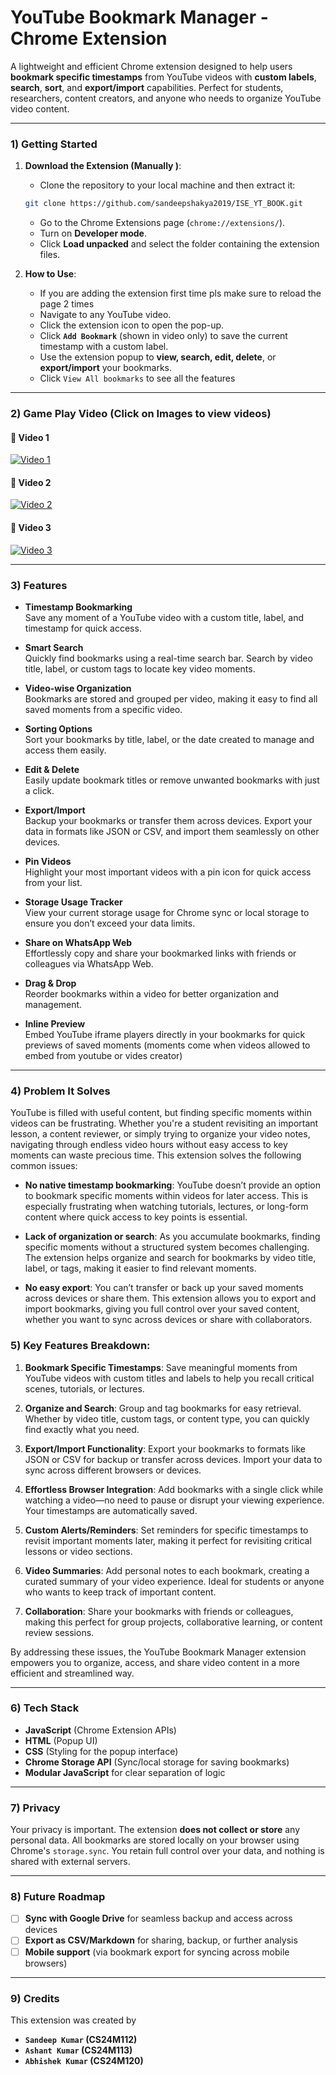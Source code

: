  # YouTube Bookmark Manager - Chrome Extension

A lightweight and efficient Chrome extension designed to help users **bookmark specific timestamps** from YouTube videos with **custom labels**, **search**, **sort**, and **export/import** capabilities. Perfect for students, researchers, content creators, and anyone who needs to organize YouTube video content.

---

### 1) Getting Started

1. **Download  the Extension (Manually )**:

   - Clone the repository to your local machine and then extract it:

   ```bash
   git clone https://github.com/sandeepshakya2019/ISE_YT_BOOK.git
   ```

   - Go to the Chrome Extensions page (`chrome://extensions/`).
   - Turn on **Developer mode**.
   - Click **Load unpacked** and select the folder containing the extension files.

2. **How to Use**:
   - If you are adding the extension first time pls make sure to reload the page 2 times
   - Navigate to any YouTube video.
   - Click the extension icon to open the pop-up.
   - Click **`Add Bookmark`** (shown in video only) to save the current timestamp with a custom label.
   - Use the extension popup to **view, search, edit, delete**, or **export/import** your bookmarks.
   - Click `View All bookmarks` to see all the features

---

### 2) Game Play Video (Click on Images to view videos)

#### 🔹 Video 1

[![Video 1](https://github.com/user-attachments/assets/7cc68d1a-0107-42ef-b631-a610be8495aa)](https://drive.google.com/file/d/1ychw43g3uvhdY5oCM9La0mhBhXs179qQ/view?usp=sharing)

#### 🔹 Video 2

[![Video 2](https://github.com/user-attachments/assets/b9cf0283-25f3-4911-9325-b854060d693d)](https://drive.google.com/file/d/1SiU0a5KZkct0uFMe97y990cI5OGWQK4i/view?usp=sharing)

#### 🔹 Video 3

[![Video 3](https://github.com/user-attachments/assets/c5c85e47-afab-46cc-ab8a-a7ebcdd38839)](https://drive.google.com/file/d/1Wom6k60ddjKcuTSK932HEsICyM6qab4D/view?usp=sharing)

---

### 3) Features

- **Timestamp Bookmarking**  
  Save any moment of a YouTube video with a custom title, label, and timestamp for quick access.

- **Smart Search**  
  Quickly find bookmarks using a real-time search bar. Search by video title, label, or custom tags to locate key video moments.

- **Video-wise Organization**  
  Bookmarks are stored and grouped per video, making it easy to find all saved moments from a specific video.

- **Sorting Options**  
  Sort your bookmarks by title, label, or the date created to manage and access them easily.

- **Edit & Delete**  
  Easily update bookmark titles or remove unwanted bookmarks with just a click.

- **Export/Import**  
  Backup your bookmarks or transfer them across devices. Export your data in formats like JSON or CSV, and import them seamlessly on other devices.

- **Pin Videos**  
  Highlight your most important videos with a pin icon for quick access from your list.

- **Storage Usage Tracker**  
  View your current storage usage for Chrome sync or local storage to ensure you don’t exceed your data limits.

- **Share on WhatsApp Web**  
  Effortlessly copy and share your bookmarked links with friends or colleagues via WhatsApp Web.

- **Drag & Drop**  
  Reorder bookmarks within a video for better organization and management.

- **Inline Preview**  
  Embed YouTube iframe players directly in your bookmarks for quick previews of saved moments (moments come when videos allowed to embed from youtube or vides creator)

---

### 4) Problem It Solves

YouTube is filled with useful content, but finding specific moments within videos can be frustrating. Whether you're a student revisiting an important lesson, a content reviewer, or simply trying to organize your video notes, navigating through endless video hours without easy access to key moments can waste precious time. This extension solves the following common issues:

- **No native timestamp bookmarking**: YouTube doesn’t provide an option to bookmark specific moments within videos for later access. This is especially frustrating when watching tutorials, lectures, or long-form content where quick access to key points is essential.

- **Lack of organization or search**: As you accumulate bookmarks, finding specific moments without a structured system becomes challenging. The extension helps organize and search for bookmarks by video title, label, or tags, making it easier to find relevant moments.

- **No easy export**: You can’t transfer or back up your saved moments across devices or share them. This extension allows you to export and import bookmarks, giving you full control over your saved content, whether you want to sync across devices or share with collaborators.

### 5) Key Features Breakdown:

1. **Bookmark Specific Timestamps**: Save meaningful moments from YouTube videos with custom titles and labels to help you recall critical scenes, tutorials, or lectures.

2. **Organize and Search**: Group and tag bookmarks for easy retrieval. Whether by video title, custom tags, or content type, you can quickly find exactly what you need.

3. **Export/Import Functionality**: Export your bookmarks to formats like JSON or CSV for backup or transfer across devices. Import your data to sync across different browsers or devices.

4. **Effortless Browser Integration**: Add bookmarks with a single click while watching a video—no need to pause or disrupt your viewing experience. Your timestamps are automatically saved.

5. **Custom Alerts/Reminders**: Set reminders for specific timestamps to revisit important moments later, making it perfect for revisiting critical lessons or video sections.

6. **Video Summaries**: Add personal notes to each bookmark, creating a curated summary of your video experience. Ideal for students or anyone who wants to keep track of important content.

7. **Collaboration**: Share your bookmarks with friends or colleagues, making this perfect for group projects, collaborative learning, or content review sessions.

By addressing these issues, the YouTube Bookmark Manager extension empowers you to organize, access, and share video content in a more efficient and streamlined way.

---

### 6) Tech Stack

- **JavaScript** (Chrome Extension APIs)
- **HTML** (Popup UI)
- **CSS** (Styling for the popup interface)
- **Chrome Storage API** (Sync/local storage for saving bookmarks)
- **Modular JavaScript** for clear separation of logic

---

### 7) Privacy

Your privacy is important. The extension **does not collect or store** any personal data. All bookmarks are stored locally on your browser using Chrome's `storage.sync`. You retain full control over your data, and nothing is shared with external servers.

---

### 8) Future Roadmap

- [ ] **Sync with Google Drive** for seamless backup and access across devices
- [ ] **Export as CSV/Markdown** for sharing, backup, or further analysis
- [ ] **Mobile support** (via bookmark export for syncing across mobile browsers)

---

### 9) Credits

This extension was created by

- **`Sandeep Kumar` (CS24M112)**
- **`Ashant Kumar` (CS24M113)**
- **`Abhishek Kumar` (CS24M120)**
